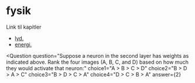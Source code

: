 # fysik
Link til kapitler
* [lyd.](lyd.md)
* [energi.](energi.md)

<Question question="Suppose a neuron in the second layer has weights as indicated above. Rank the four images (A, B, C, and D) based on how much they would activate that neuron:" choice1="A > B > C > D" choice2="B > D > A > C" choice3="B > D > C > A" choice4="D > C > B > A" answer={2}
